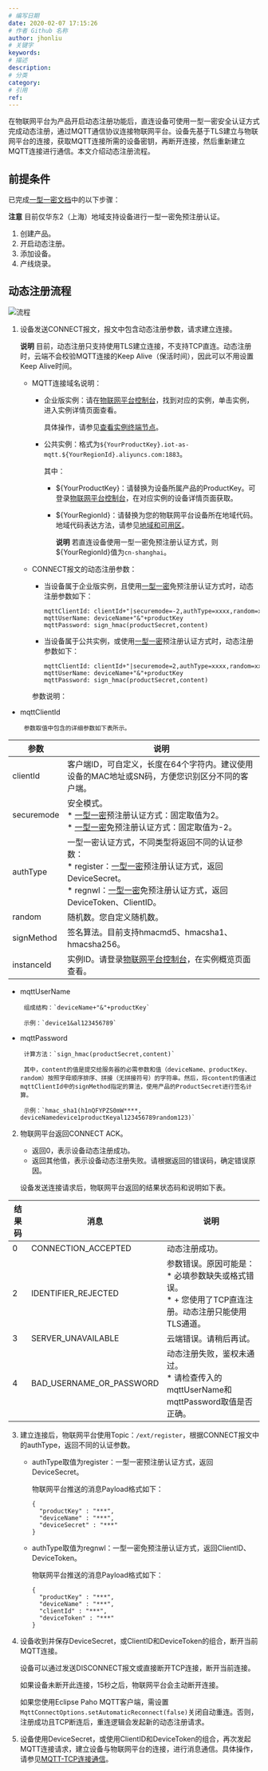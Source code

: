 ```yaml
---
# 编写日期
date: 2020-02-07 17:15:26
# 作者 Github 名称
author: jhonliu
# 关键字
keywords:
# 描述
description:
# 分类
category:
# 引用
ref:
---
```


在物联网平台为产品开启动态注册功能后，直连设备可使用一型一密安全认证方式完成动态注册，通过MQTT通信协议连接物联网平台。设备先基于TLS建立与物联网平台的连接，获取MQTT连接所需的设备密钥，再断开连接，然后重新建立MQTT连接进行通信。本文介绍动态注册流程。

## 前提条件

已完成[一型一密文档](https://help.aliyun.com/document_detail/74006.htm#task-m1l-zqq-wfb "一型一密认证方式下，同一产品下所有设备可以烧录相同固件，包含相同的产品证书（ProductKey和ProductSecret）。设备发送激活请求时，物联网平台进行身份确认，认证通过，下发设备接入所需信息。")中的以下步骤：

**注意** 目前仅华东2（上海）地域支持设备进行一型一密免预注册认证。

1.  创建产品。
2.  开启动态注册。
3.  添加设备。
4.  产线烧录。

## 动态注册流程

![流程](https://static-aliyun-doc.oss-accelerate.aliyuncs.com/assets/img/zh-CN/2645559951/p146802.png)

1.  设备发送CONNECT报文，报文中包含动态注册参数，请求建立连接。
    
    **说明** 目前，动态注册只支持使用TLS建立连接，不支持TCP直连。动态注册时，云端不会校验MQTT连接的Keep Alive（保活时间），因此可以不用设置Keep Alive时间。
    
    +   MQTT连接域名说明：
        +   企业版实例：请在[物联网平台控制台](https://iot.console.aliyun.com/)，找到对应的实例，单击实例，进入实例详情页面查看。
            
            具体操作，请参见[查看实例终端节点](https://help.aliyun.com/document_detail/147356.htm#section-7lj-bvu-re8)。
            
        +   公共实例：格式为`${YourProductKey}.iot-as-mqtt.${YourRegionId}.aliyuncs.com:1883`。
            
            其中：
            
            +   ${YourProductKey}：请替换为设备所属产品的ProductKey。可登录[物联网平台控制台](https://iot.console.aliyun.com/)，在对应实例的设备详情页面获取。
            +   ${YourRegionId}：请替换为您的物联网平台设备所在地域代码。地域代码表达方法，请参见[地域和可用区](https://help.aliyun.com/document_detail/40654.htm#concept-2459516 "本文提供完整的阿里云地域和可用区列表。")。
                
                **说明** 若直连设备使用一型一密免预注册认证方式，则${YourRegionId}值为`cn-shanghai`。
                
    +   CONNECT报文的动态注册参数：
        
        +   当设备属于企业版实例，且使用[一型一密](https://help.aliyun.com/document_detail/74006.htm#task-m1l-zqq-wfb "一型一密认证方式下，同一产品下所有设备可以烧录相同固件，包含相同的产品证书（ProductKey和ProductSecret）。设备发送激活请求时，物联网平台进行身份确认，认证通过，下发设备接入所需信息。")免预注册认证方式时，动态注册参数如下：
            
            ```auto
            mqttClientId: clientId+"|securemode=-2,authType=xxxx,random=xxxx,signmethod=xxxx,instanceId=xxxx|"
            mqttUserName: deviceName+"&"+productKey
            mqttPassword: sign_hmac(productSecret,content) 
            ```
            
        +   当设备属于公共实例，或使用[一型一密](https://help.aliyun.com/document_detail/74006.htm#task-m1l-zqq-wfb "一型一密认证方式下，同一产品下所有设备可以烧录相同固件，包含相同的产品证书（ProductKey和ProductSecret）。设备发送激活请求时，物联网平台进行身份确认，认证通过，下发设备接入所需信息。")预注册认证方式时，动态注册参数如下：
            
            ```auto
            mqttClientId: clientId+"|securemode=2,authType=xxxx,random=xxxx,signmethod=xxxx|"
            mqttUserName: deviceName+"&"+productKey
            mqttPassword: sign_hmac(productSecret,content) 
            ```
            
        
        参数说明：
        
   +   mqttClientId
            
            参数取值中包含的详细参数如下表所示。
            
  
| 参数 | 说明 |
| --- | --- |
| clientId | 客户端ID，可自定义，长度在64个字符内。建议使用设备的MAC地址或SN码，方便您识别区分不同的客户端。 |
| securemode | 安全模式。<br> *    [一型一密](https://help.aliyun.com/document_detail/74006.htm#task-m1l-zqq-wfb "一型一密认证方式下，同一产品下所有设备可以烧录相同固件，包含相同的产品证书（ProductKey和ProductSecret）。设备发送激活请求时，物联网平台进行身份确认，认证通过，下发设备接入所需信息。")预注册认证方式：固定取值为2。 <br> *   [一型一密](https://help.aliyun.com/document_detail/74006.htm#task-m1l-zqq-wfb "一型一密认证方式下，同一产品下所有设备可以烧录相同固件，包含相同的产品证书（ProductKey和ProductSecret）。设备发送激活请求时，物联网平台进行身份确认，认证通过，下发设备接入所需信息。")免预注册认证方式：固定取值为-2。|
| authType | 一型一密认证方式，不同类型将返回不同的认证参数： <br> *   register：[一型一密](https://help.aliyun.com/document_detail/74006.htm#task-m1l-zqq-wfb "一型一密认证方式下，同一产品下所有设备可以烧录相同固件，包含相同的产品证书（ProductKey和ProductSecret）。设备发送激活请求时，物联网平台进行身份确认，认证通过，下发设备接入所需信息。")预注册认证方式，返回DeviceSecret。 <br> *   regnwl：[一型一密](https://help.aliyun.com/document_detail/74006.htm#task-m1l-zqq-wfb "一型一密认证方式下，同一产品下所有设备可以烧录相同固件，包含相同的产品证书（ProductKey和ProductSecret）。设备发送激活请求时，物联网平台进行身份确认，认证通过，下发设备接入所需信息。")免预注册认证方式，返回DeviceToken、ClientID。  |
| random | 随机数。您自定义随机数。 |
| signMethod | 签名算法。目前支持hmacmd5、hmacsha1、hmacsha256。 |
| instanceId | 实例ID。请登录[物联网平台控制台](http://iot.console.aliyun.com/)，在实例概览页面查看。 |

            
   +   mqttUserName
            
            组成结构：`deviceName+"&"+productKey`
            
            示例：`device1&al123456789`
            
   +   mqttPassword
            
            计算方法：`sign_hmac(productSecret,content)`
            
            其中，content的值是提交给服务器的必需参数和值（deviceName、productKey、random）按照字母顺序排序、拼接（无拼接符号）的字符串。然后，将content的值通过mqttClientId中的signMethod指定的算法，使用产品的ProductSecret进行签名计算。
            
            示例：`hmac_sha1(h1nQFYPZS0mW****, deviceNamedevice1productKeyal123456789random123)`
            
    
2.  物联网平台返回CONNECT ACK。
    
    +   返回0，表示设备动态注册成功。
    +   返回其他值，表示设备动态注册失败。请根据返回的错误码，确定错误原因。
    
    设备发送连接请求后，物联网平台返回的结果状态码和说明如下表。
    
      
| 结果码 | 消息 | 说明 |
| --- | --- | --- |
| 0 | CONNECTION\_ACCEPTED | 动态注册成功。 |
| 2 | IDENTIFIER\_REJECTED | 参数错误。原因可能是： <br> *   必填参数缺失或格式错误。<br> * +   您使用了TCP直连注册。动态注册只能使用TLS通道。|
| 3 | SERVER\_UNAVAILABLE | 云端错误。请稍后再试。 |
| 4 | BAD\_USERNAME\_OR\_PASSWORD | 动态注册失败，鉴权未通过。<br> * 请检查传入的mqttUserName和mqttPassword取值是否正确。|

    
3.  建立连接后，物联网平台使用Topic：`/ext/register`，根据CONNECT报文中的authType，返回不同的认证参数。
    
    +   authType取值为register：一型一密预注册认证方式，返回DeviceSecret。
        
        物联网平台推送的消息Payload格式如下：
        
        ```auto
        {
          "productKey" : "***",
          "deviceName" : "***",
          "deviceSecret" : "***"
        }
        ```
        
    +   authType取值为regnwl：一型一密免预注册认证方式，返回ClientID、DeviceToken。
        
        物联网平台推送的消息Payload格式如下：
        
        ```auto
        {
          "productKey" : "***",
          "deviceName" : "***",
          "clientId" : "***",
          "deviceToken" : "***"
        }
        ```
        
    
4.  设备收到并保存DeviceSecret，或ClientID和DeviceToken的组合，断开当前MQTT连接。
    
    设备可以通过发送DISCONNECT报文或直接断开TCP连接，断开当前连接。
    
    如果设备未断开此连接，15秒之后，物联网平台会主动断开连接。
    
    如果您使用Eclipse Paho MQTT客户端，需设置`MqttConnectOptions.setAutomaticReconnect(false)`关闭自动重连。否则，注册成功且TCP断连后，重连逻辑会发起新的动态注册请求。
    
5.  设备使用DeviceSecret，或使用ClientID和DeviceToken的组合，再次发起MQTT连接请求，建立设备与物联网平台的连接，进行消息通信。具体操作，请参见[MQTT-TCP连接通信](https://help.aliyun.com/document_detail/73742.htm#concept-mhv-ghm-b2b "本文主要介绍基于TCP的MQTT连接，连接方式为MQTT客户端直连。")。
